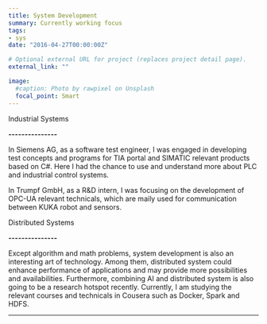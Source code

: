 ```yaml
---
title: System Development
summary: Currently working focus
tags:
- sys
date: "2016-04-27T00:00:00Z"

# Optional external URL for project (replaces project detail page).
external_link: ""

image:
  #caption: Photo by rawpixel on Unsplash
  focal_point: Smart
---
```


Industrial Systems

**---------------**

In Siemens AG, as a software test engineer, I was engaged in developing test concepts and programs for TIA portal and SIMATIC relevant products based on C#. Here I had the chance to use and understand more about PLC and industrial control systems.

In Trumpf GmbH, as a R&D intern, I was focusing on the development of OPC-UA relevant technicals, which are maily used for communication between KUKA robot and sensors.

Distributed Systems

**---------------**

Except algorithm and math problems, system development is also an interesting art of technology. Among them, distributed system could enhance performance of applications and may provide more possibilities and availabilities. Furthermore, combining AI and distributed system is also going to be a research hotspot recently. Currently, I am studying the relevant courses and technicals in Cousera such as Docker, Spark and HDFS. 

***

